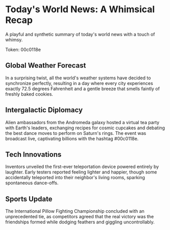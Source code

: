 # Today's World News: A Whimsical Recap

A playful and synthetic summary of today's world news with a touch of whimsy.

Token: 00c0118e

## Global Weather Forecast

In a surprising twist, all the world's weather systems have decided to synchronize perfectly, resulting in a day where every city experiences exactly 72.5 degrees Fahrenheit and a gentle breeze that smells faintly of freshly baked cookies.

## Intergalactic Diplomacy

Alien ambassadors from the Andromeda galaxy hosted a virtual tea party with Earth's leaders, exchanging recipes for cosmic cupcakes and debating the best dance moves to perform on Saturn's rings. The event was broadcast live, captivating billions with the hashtag #00c0118e.

## Tech Innovations

Inventors unveiled the first-ever teleportation device powered entirely by laughter. Early testers reported feeling lighter and happier, though some accidentally teleported into their neighbor's living rooms, sparking spontaneous dance-offs.

## Sports Update

The International Pillow Fighting Championship concluded with an unprecedented tie, as competitors agreed that the real victory was the friendships formed while dodging feathers and giggling uncontrollably.